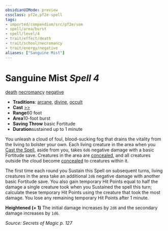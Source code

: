 ```yaml
---
obsidianUIMode: preview
cssclass: pf2e,pf2e-spell
tags:
- imported/compendium/src/pf2e/som
- spell/area/burst
- spell/level/4
- trait/effect/death
- trait/school/necromancy
- trait/energy/negative
aliases: ["Sanguine Mist"]
---
```

# Sanguine Mist *Spell 4*   
[death](death.md)  [necromancy](necromancy.md)  [negative](negative.md)  

- **Traditions**: [arcane](arcane.md), [divine](divine.md), [occult](occult.md)
- **Cast** [>>](chapter-9-playing-the-game.md#Actions "Two-Action") 
- **Range**60 foot
- **Area**10-foot burst
- **Saving Throw**  basic Fortitude
- **Duration**sustained up to 1 minute

You unleash a cloud of foul, blood-sucking fog that drains the vitality from the living to bolster your own. Each living creature in the area when you [Cast the Spell](cast-a-spell.md), aside from you, takes `6d6` negative damage with a basic Fortitude save. Creatures in the area are [concealed](conditions.md#Concealed), and all creatures outside the cloud become [concealed](conditions.md#Concealed) to creatures within it.

The first time each round you Sustain this Spell on subsequent turns, living creatures in the area take an additional `2d6` negative damage with another basic Fortitude save. You also gain temporary Hit Points equal to half the damage a single creature took when you Sustained the spell this turn; calculate these temporary Hit Points using the creature that took the most damage. You lose any remaining temporary Hit Points after 1 minute.

**Heightened (+ 1)** The initial damage increases by `2d6` and the secondary damage increases by `1d6`.

*Source: Secrets of Magic p. 127*